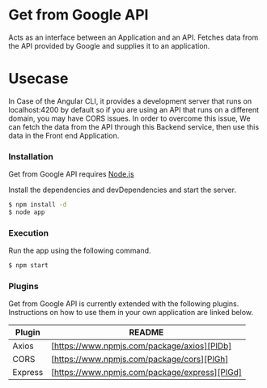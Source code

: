 # Get from Google API

Acts as an interface between an Application and an API. 
Fetches data from the API provided by Google and supplies it to an application.

# Usecase
In Case of the Angular CLI, it provides a development server that runs on localhost:4200 by default so if you are using an API that runs on a different domain, you may have CORS issues. In order to overcome this issue, We can fetch the data from the API through this Backend service, then use this data in the Front end Application.

### Installation

 Get from Google API requires [Node.js](https://nodejs.org/)

Install the dependencies and devDependencies and start the server.

```sh
$ npm install -d
$ node app
```

### Execution

Run the app using the following command.

```sh
$ npm start
```

### Plugins

Get from Google API is currently extended with the following plugins. Instructions on how to use them in your own application are linked below.

| Plugin | README |
| ------ | ------ |
| Axios | [https://www.npmjs.com/package/axios][PlDb] |
| CORS | [https://www.npmjs.com/package/cors][PlGh] |
| Express | [https://www.npmjs.com/package/express][PlGd] |

